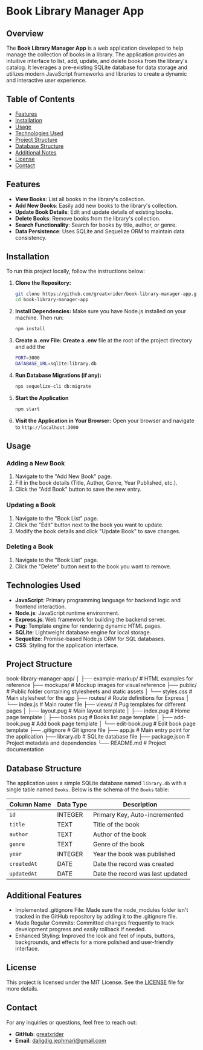 # Book Library Manager App

## Overview

The **Book Library Manager App** is a web application developed to help manage the collection of books in a library. The application provides an intuitive interface to list, add, update, and delete books from the library's catalog. It leverages a pre-existing SQLite database for data storage and utilizes modern JavaScript frameworks and libraries to create a dynamic and interactive user experience.

## Table of Contents

- [Features](#features)
- [Installation](#installation)
- [Usage](#usage)
- [Technologies Used](#technologies-used)
- [Project Structure](#project-structure)
- [Database Structure](#database-structure)
- [Additional Notes](#additional-notes)
- [License](#license)
- [Contact](#contact)

## Features

- **View Books**: List all books in the library's collection.
- **Add New Books**: Easily add new books to the library's collection.
- **Update Book Details**: Edit and update details of existing books.
- **Delete Books**: Remove books from the library's collection.
- **Search Functionality**: Search for books by title, author, or genre.
- **Data Persistence**: Uses SQLite and Sequelize ORM to maintain data consistency.

## Installation

To run this project locally, follow the instructions below:

1. **Clone the Repository:**
    ```bash
    git clone https://github.com/greatxrider/book-library-manager-app.git
    cd book-library-manager-app
    ```

2. **Install Dependencies:** Make sure you have Node.js installed on your machine. Then run:
    ```bash
    npm install
    ```

3. **Create a .env File: Create a .env** file at the root of the project directory and add the
    ```bash
    PORT=3000
    DATABASE_URL=sqlite:library.db
    ```

4. **Run Database Migrations (if any):**
    ```bash
    npx sequelize-cli db:migrate
    ```

5. **Start the Application**
    ```bash
    npm start
    ```

6. **Visit the Application in Your Browser:** Open your browser and navigate to 
    `http://localhost:3000`
   

## Usage

### Adding a New Book
1. Navigate to the "Add New Book" page.
2. Fill in the book details (Title, Author, Genre, Year Published, etc.).
3. Click the "Add Book" button to save the new entry.

### Updating a Book
1. Navigate to the "Book List" page.
2. Click the "Edit" button next to the book you want to update.
3. Modify the book details and click "Update Book" to save changes.

### Deleting a Book
1. Navigate to the "Book List" page.
2. Click the "Delete" button next to the book you want to remove.

## Technologies Used

- **JavaScript**: Primary programming language for backend logic and frontend interaction.
- **Node.js**: JavaScript runtime environment.
- **Express.js**: Web framework for building the backend server.
- **Pug**: Template engine for rendering dynamic HTML pages.
- **SQLite**: Lightweight database engine for local storage.
- **Sequelize**: Promise-based Node.js ORM for SQL databases.
- **CSS**: Styling for the application interface.

## Project Structure

book-library-manager-app/
│
├── example-markup/           # HTML examples for reference
├── mockups/                  # Mockup images for visual reference
├── public/                   # Public folder containing stylesheets and static assets
│   └── styles.css            # Main stylesheet for the app
├── routes/                   # Route definitions for Express
│   └── index.js              # Main router file
├── views/                    # Pug templates for different pages
│   ├── layout.pug            # Main layout template
│   ├── index.pug             # Home page template
│   ├── books.pug             # Books list page template
│   ├── add-book.pug          # Add book page template
│   └── edit-book.pug         # Edit book page template
├── .gitignore                # Git ignore file
├── app.js                    # Main entry point for the application
├── library.db                # SQLite database file
├── package.json              # Project metadata and dependencies
└── README.md                 # Project documentation

## Database Structure

The application uses a simple SQLite database named `library.db` with a single table named `Books`. Below is the schema of the `Books` table:

| Column Name | Data Type | Description                       |
|-------------|-----------|-----------------------------------|
| `id`        | INTEGER   | Primary Key, Auto-incremented     |
| `title`     | TEXT      | Title of the book                 |
| `author`    | TEXT      | Author of the book                |
| `genre`     | TEXT      | Genre of the book                 |
| `year`      | INTEGER   | Year the book was published       |
| `createdAt` | DATE      | Date the record was created       |
| `updatedAt` | DATE      | Date the record was last updated  |

## Additional Features

- Implemented .gitignore File: Made sure the node_modules folder isn't tracked in the GitHub repository by adding it to the .gitignore file.
- Made Regular Commits: Committed changes frequently to track development progress and easily rollback if needed.
- Enhanced Styling: Improved the look and feel of inputs, buttons, backgrounds, and effects for a more polished and user-friendly interface.

## License

This project is licensed under the MIT License. See the [LICENSE](LICENSE) file for more details.

## Contact

For any inquiries or questions, feel free to reach out:

- **GitHub**: [greatxrider](https://github.com/greatxrider)
- **Email**: daligdig.jephmari@gmail.com
